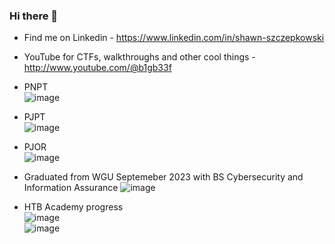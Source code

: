 ### Hi there 👋

-	Find me on Linkedin - https://www.linkedin.com/in/shawn-szczepkowski

-	YouTube for CTFs, walkthroughs and other cool things - http://www.youtube.com/@b1gb33f

-	PNPT  
![image](https://github.com/b1g-b33f/B1g-B33f/assets/130265537/f0c6e316-40e1-43fe-96fd-d8abe6609718)

-	PJPT  
 ![image](https://github.com/b1g-b33f/B1g-B33f/assets/130265537/db6a48e6-cdd1-4f44-abdc-9ed7195f222c)
 
- PJOR  
![image](https://github.com/b1g-b33f/B1g-B33f/assets/130265537/f22bbbde-599c-4103-b12d-ca0301a36a8d)

-	Graduated from WGU Septemeber 2023 with BS Cybersecurity and Information Assurance
![image](https://github.com/B1g-B33f/B1g-B33f/assets/130265537/50581aff-5218-4a6b-a484-5df1c0ebcfac)

- HTB Academy progress  
![image](https://github.com/b1g-b33f/B1g-B33f/assets/130265537/da260c91-a0da-4847-ae6f-563f43c5f887)  
![image](https://github.com/b1g-b33f/B1g-B33f/assets/130265537/07f295d8-8fd4-4377-9839-76f3c723b390)








